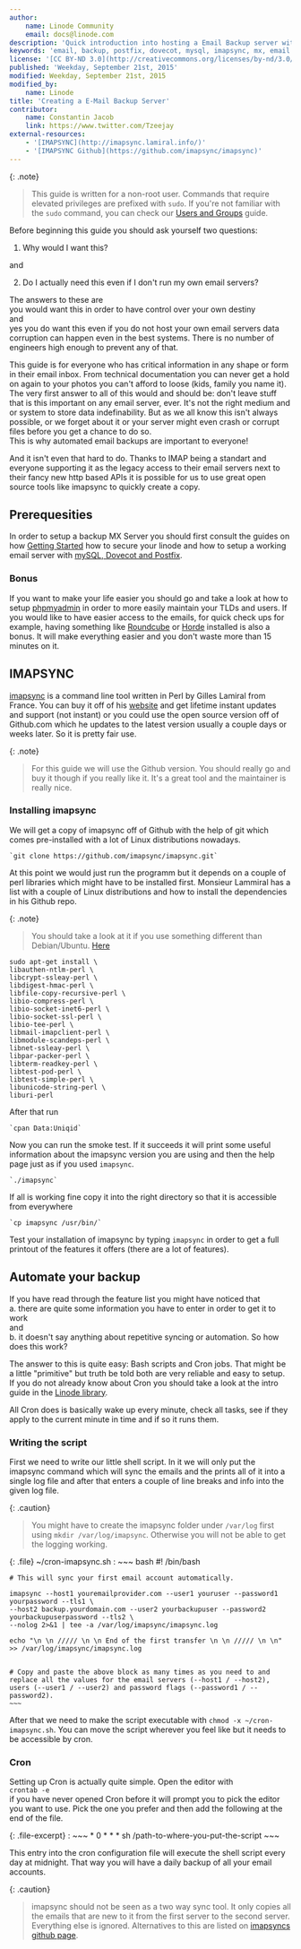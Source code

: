 ```yaml
---
author:
    name: Linode Community
    email: docs@linode.com
description: 'Quick introduction into hosting a Email Backup server with imapsync.'
keywords: 'email, backup, postfix, dovecot, mysql, imapsync, mx, email backup'
license: '[CC BY-ND 3.0](http://creativecommons.org/licenses/by-nd/3.0/us/)'
published: 'Weekday, September 21st, 2015'
modified: Weekday, September 21st, 2015
modified_by:
    name: Linode
title: 'Creating a E-Mail Backup Server'
contributor:
    name: Constantin Jacob
    link: https://www.twitter.com/Tzeejay
external-resources:
    - '[IMAPSYNC](http://imapsync.lamiral.info/)'
    - '[IMAPSYNC Github](https://github.com/imapsync/imapsync)'
---
```


{: .note}
>
> This guide is written for a non-root user. Commands that require elevated privileges are prefixed with `sudo`. If you're not familiar with the `sudo` command, you can check our [Users and Groups](/docs/tools-reference/linux-users-and-groups) guide.


Before beginning this guide you should ask yourself two questions:

1. Why would I want this?

and

2. Do I actually need this even if I don't run my own email servers?


The answers to these are  
you would want this in order to have control over your own destiny  
and  
yes you do want this even if you do not host your own email servers data corruption can happen even in the best systems. There is no number of engineers high enough to prevent any of that. 

This guide is for everyone who has critical information in any shape or form in their email inbox. From technical documentation you can never get a hold on again to your photos you can't afford to loose (kids, family you name it). The very first answer to all of this would and should be: don't leave stuff that is this important on any email server, ever. It's not the right medium and or system to store data indefinability. But as we all know this isn't always possible, or we forget about it or your server might even crash or corrupt files before you get a chance to do so.  
This is why automated email backups are important to everyone!

And it isn't even that hard to do. Thanks to IMAP being a standart and everyone supporting it as the legacy access to their email servers next to their fancy new http based APIs it is possible for us to use great open source tools like imapsync to quickly create a copy.

## Prerequesities
In order to setup a backup MX Server you should first consult the guides on how [Getting Started](/docs/gettings-started) how to secure your linode and how to setup a working email server with [mySQL, Dovecot and Postfix](/docs/email/email-with-postfix-dovecot-and-mysql).

### Bonus
If you want to make your life easier you should go and take a look at how to setup [phpmyadmin](/docs/databases/mysql/mysql-phpmyadmin-ubuntu-14-04) in order to more easily maintain your TLDs and users.
If you would like to have easier access to the emails, for quick check ups for example, having something like [Roundcube](https://roundcube.net) or [Horde](http://www.horde.org/apps/webmail) installed is also a bonus. It will make everything easier and you don't waste more than 15 minutes on it.


## IMAPSYNC
[imapsync](http://imapsync.lamiral.info) is a command line tool written in Perl by Gilles Lamiral from France. You can buy it off of his [website](http://imapsync.lamiral.info/) and get lifetime instant updates and support (not instant) or you could use the open source version off of Github.com which he updates to the latest version usually a couple days or weeks later. So it is pretty fair use.


{: .note}
>
> For this guide we will use the Github version. You should really go and buy it though if you really like it. It's a great tool and the maintainer is really nice.


### Installing imapsync

We will get a copy of imapsync off of Github with the help of git which comes pre-installed with a lot of Linux distributions nowadays.

    `git clone https://github.com/imapsync/imapsync.git`
    
At this point we would just run the programm but it depends on a couple of perl libraries which might have to be installed first. Monsieur Lammiral has a list with a couple of Linux distributions and how to install the dependencies in his Github repo.

{: .note}
>
> You should take a look at it if you use something different than Debian/Ubuntu. [Here](https://github.com/imapsync/imapsync/tree/master/INSTALL.d)

    sudo apt-get install \ 
    libauthen-ntlm-perl \ 
    libcrypt-ssleay-perl \ 
    libdigest-hmac-perl \ 
    libfile-copy-recursive-perl \ 
    libio-compress-perl \ 
    libio-socket-inet6-perl \ 
    libio-socket-ssl-perl \ 
    libio-tee-perl \ 
    libmail-imapclient-perl \ 
    libmodule-scandeps-perl \ 
    libnet-ssleay-perl \ 
    libpar-packer-perl \ 
    libterm-readkey-perl \ 
    libtest-pod-perl \ 
    libtest-simple-perl \ 
    libunicode-string-perl \ 
    liburi-perl

After that run 

    `cpan Data:Uniqid`
    
Now you can run the smoke test. If it succeeds it will print some useful information about the imapsync version you are using and then the help page just as if you used `imapsync`.

    `./imapsync`

If all is working fine copy it into the right directory so that it is accessible from everywhere 

    `cp imapsync /usr/bin/`
    
Test your installation of imapsync by typing `imapsync` in order to get a full printout of the features it offers (there are a lot of features).



## Automate your backup
If you have read through the feature list you might have noticed that   
a. there are quite some information you have to enter in order to get it to work   
and  
b. it doesn't say anything about repetitive syncing or automation. So how does this work?

The answer to this is quite easy: Bash scripts and Cron jobs. That might be a little "primitive" but truth be told both are very reliable and easy to setup. If you do not already know about Cron you should take a look at the intro guide in the [Linode library](/docs/tools-reference/tools/schedule-tasks-with-cron).

All Cron does is basically wake up every minute, check all tasks, see if they apply to the current minute in time and if so it runs them.

### Writing the script

First we need to write our little shell script. In it we will only put the imapsync command which will sync the emails and the prints all of it into a single log file and after that enters a couple of line breaks and info into the given log file.

{: .caution}
>
> You might have to create the imapsync folder under `/var/log` first using `mkdir /var/log/imapsync`. Otherwise you will not be able to get the logging working.

{: .file}
~/cron-imapsync.sh 
:   ~~~ bash
    #! /bin/bash
    
    # This will sync your first email account automatically.
    
    imapsync --host1 youremailprovider.com --user1 youruser --password1 yourpassword --tls1 \
    --host2 backup.yourdomain.com --user2 yourbackupuser --password2 yourbackupuserpassword --tls2 \
    --nolog 2>&1 | tee -a /var/log/imapsync/imapsync.log
    
    echo "\n \n ///// \n \n End of the first transfer \n \n ///// \n \n" >> /var/log/imapsync/imapsync.log
    
    
    # Copy and paste the above block as many times as you need to and replace all the values for the email servers (--host1 / --host2), users (--user1 / --user2) and password flags (--password1 / --password2).
    ~~~

After that we need to make the script executable with `chmod -x ~/cron-imapsync.sh`. You can move the script wherever you feel like but it needs to be accessible by cron.

### Cron

Setting up Cron is actually quite simple. Open the editor with  
    `crontab -e`  
if you have never opened Cron before it will prompt you to pick the editor you want to use. Pick the one you prefer and then add the following at the end of the file.

{: .file-excerpt}
:   ~~~
    * 0 * * * sh /path-to-where-you-put-the-script
    ~~~
    
This entry into the cron configuration file will execute the shell script every day at midnight. That way you will have a daily backup of all your email accounts.

{: .caution}
>
> imapsync should not be seen as a two way sync tool. It only copies all the emails that are new to it from the first server to the second server. Everything else is ignored. Alternatives to this are listed on [imapsyncs github page](https://github.com/imapsync/imapsync).
